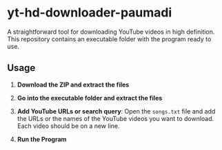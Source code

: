 # yt-hd-downloader-paumadi

A straightforward tool for downloading YouTube videos in high definition. This repository contains an executable folder with the program ready to use.

## Usage

1. **Download the ZIP and extract the files**

1. **Go into the executable folder and extract the files**

2. **Add YouTube URLs or search query**: Open the `songs.txt` file and add the URLs or the names of the YouTube videos you want to download. Each video should be on a new line.

3. **Run the Program**